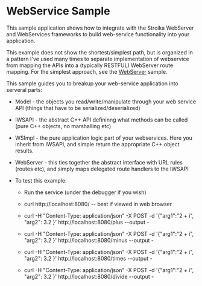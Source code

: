 # WebService Sample

This sample application shows how to integrate with the Stroika WebServer and WebServices frameworks to build web-service functionality into
your application.

This example does not show the shortest/simplest path, but is organized in a pattern I've used many times to separate implementation of webservice from mapping the APIs into a (typically RESTFUL) WebServer route mapping. For the simplest approach, see the [WebServer](../WebServer/) sample.

This sample guides you to breakup your web-service application into serveral parts:

- Model - the objects you read/write/manipulate through your web service API (things that have to be serialized/deserialized)
- IWSAPI - the abstract C++ API defininng what methods can be called (pure C++ objects, no marshalling etc)
- WSImpl - the pure application logic part of your webservices. Here you inherit from IWSAPI, and simple return the appropriate C++ object results.
- WebServer - this ties together the abstract interface with URL rules (routes etc), and simply maps delegated route handlers to the IWSAPI

- To test this example:
  - Run the service (under the debugger if you wish)
  - curl  http://localhost:8080/ -- best if viewed in web browser

  - curl -H "Content-Type: application/json" -X POST -d '{"arg1":"2 + i", "arg2": 3.2 }' http://localhost:8080/plus --output -
  - curl -H "Content-Type: application/json" -X POST -d '{"arg1":"2 + i", "arg2": 3.2 }' http://localhost:8080/minus --output -
  - curl -H "Content-Type: application/json" -X POST -d '{"arg1":"2 + i", "arg2": 3.2 }' http://localhost:8080/times --output -
  - curl -H "Content-Type: application/json" -X POST -d '{"arg1":"2 + i", "arg2": 3.2 }' http://localhost:8080/divide --output -
